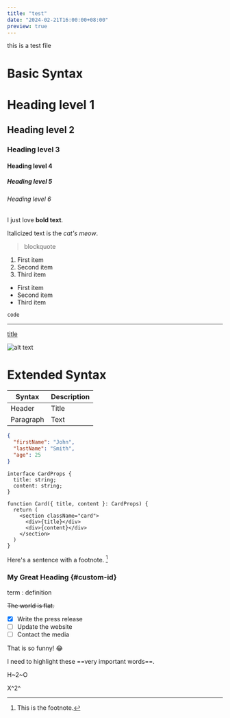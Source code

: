 ```yaml
---
title: "test"
date: "2024-02-21T16:00:00+08:00"
preview: true
---
```


this is a test file

# Basic Syntax

# Heading level 1

## Heading level 2

### Heading level 3

#### Heading level 4

##### Heading level 5

###### Heading level 6

I just love **bold text**.

Italicized text is the *cat's meow*.

> blockquote

1. First item
2. Second item
3. Third item

- First item
- Second item
- Third item

`code`

---

[title](https://www.example.com)

![alt text](/assets/images/avatar.jpg)

# Extended Syntax

| Syntax | Description |
| ----------- | ----------- |
| Header | Title |
| Paragraph | Text |

```json
{
  "firstName": "John",
  "lastName": "Smith",
  "age": 25
}
```

```tsx
interface CardProps {
  title: string;
  content: string;
}

function Card({ title, content }: CardProps) {
  return (
    <section className="card">
      <div>{title}</div>
      <div>{content}</div>
    </section>
  )
}
```

Here's a sentence with a footnote. [^1]

[^1]: This is the footnote.

### My Great Heading {#custom-id}

term
: definition

~~The world is flat.~~

- [x] Write the press release
- [ ] Update the website
- [ ] Contact the media

That is so funny! :joy:

I need to highlight these ==very important words==.

H~2~O

X^2^
